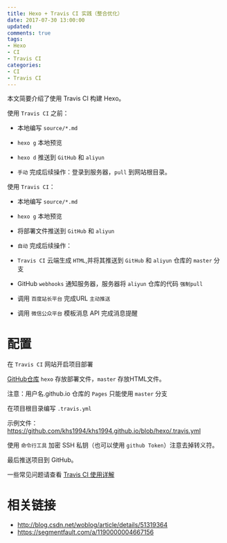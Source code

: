 ```yaml
---
title: Hexo + Travis CI 实践（整合优化）
date: 2017-07-30 13:00:00
updated:
comments: true
tags:
- Hexo
- CI
- Travis CI
categories:
- CI
- Travis CI
---
```


本文简要介绍了使用 Travis CI 构建 Hexo。

<!--more-->

使用 `Travis CI` 之前：

* 本地编写 `source/*.md`

* `hexo g` 本地预览

* `hexo d` 推送到 `GitHub` 和 `aliyun`

* `手动` 完成后续操作：登录到服务器，`pull` 到网站根目录。

使用 `Travis CI`：

* 本地编写 `source/*.md`

* `hexo g` 本地预览

* 将部署文件推送到 `GitHub` 和 `aliyun`

* `自动` 完成后续操作：

* `Travis CI` 云端生成 `HTML`,并将其推送到 `GitHub` 和 `aliyun` 仓库的 `master` 分支

* GitHub `webhooks` 通知服务器，服务器将 `aliyun` 仓库的代码 `强制pull`

* 调用 `百度站长平台` 完成URL `主动推送`

* 调用 `微信公众平台` 模板消息 API 完成消息提醒

# 配置

在 `Travis CI` 网站开启项目部署

[GitHub仓库](https://github.com/khs1994/khs1994.github.io) `hexo` 存放部署文件，`master` 存放HTML文件。

注意：用户名.github.io 仓库的 `Pages` 只能使用 `master` 分支

在项目根目录编写 `.travis.yml`

示例文件：https://github.com/khs1994/khs1994.github.io/blob/hexo/.travis.yml

使用 `命令行工具` 加密 SSH 私钥（也可以使用 `github Token`）注意去掉转义符。

最后推送项目到 GitHub。

一些常见问题请查看 [Travis CI 使用详解](README.html)

# 相关链接

* http://blog.csdn.net/woblog/article/details/51319364
* https://segmentfault.com/a/1190000004667156
